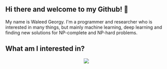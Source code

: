 ## Hi there and welcome to my Github! 👋
My name is Waleed Georgy. I'm a programmer and researcher who is interested in many things, but mainly machine learning, deep learning and finding new solutions for NP-complete and NP-hard problems.

## What am I interested in?
<p align="center">
  <a href="https://skillicons.dev">
    <img src="https://skillicons.dev/icons?i=pytorch,py,pycharm,tensorflow,css,html,php,git,github,java,mysql,ps,sqlite,sklearn" />
  </a>
</p>
